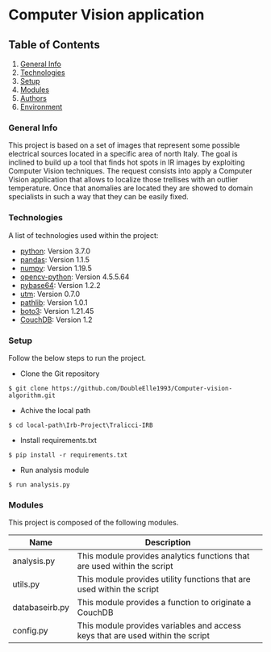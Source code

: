 # Computer Vision application

## Table of Contents
1. [General Info](#general-info)
2. [Technologies](#technologies)
3. [Setup](#setup)
4. [Modules](#modules)
5. [Authors](#authors)
6. [Environment](#environment)


### General Info
This project is based on a set of images that represent some possible electrical sources located in a specific area of north Italy. 
The goal is inclined to build up a tool that finds hot spots in IR images by exploiting Computer Vision techniques. 
The request consists into apply a Computer Vision application that allows to localize those trellises with an outlier temperature.
Once that anomalies are located they are showed to domain specialists in such a way that they can be easily fixed. 


### Technologies

A list of technologies used within the project:
* [python](https://.com): Version 3.7.0
* [pandas](https://.com): Version 1.1.5 
* [numpy](https://.com): Version 1.19.5
* [opencv-python](https://.com): Version 4.5.5.64
* [pybase64](https://.com): Version 1.2.2
* [utm](https://.com): Version 0.7.0
* [pathlib](https://.com): Version 1.0.1
* [boto3](https://.com): Version 1.21.45
* [CouchDB](https://.com): Version 1.2


### Setup
Follow the below steps to run the project.

* Clone the Git repository
```
$ git clone https://github.com/DoubleElle1993/Computer-vision-algorithm.git
```
* Achive the local path
```
$ cd local-path\Irb-Project\Tralicci-IRB
```
* Install requirements.txt
```
$ pip install -r requirements.txt
```
* Run analysis module 
```
$ run analysis.py
```


### Modules

This project is composed of the following modules. 

| Name | Description |
| --   | ----------- |
| analysis.py| This module provides analytics functions that are used within the script     |
| utils.py| This module provides utility functions that are used within the script    |
| databaseirb.py| This module provides a function to originate a CouchDB    |
| config.py| This module provides variables and access keys that are used within the script    |



